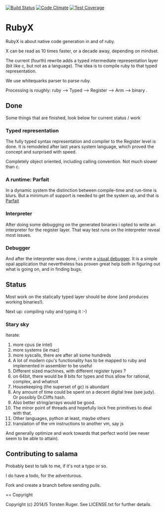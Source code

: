 [![Build Status](https://travis-ci.org/ruby-x/rubyx.svg?branch=master)](https://travis-ci.org/ruby-x/salama)
[![Code Climate](https://codeclimate.com/github/ruby-x/rubyx/badges/gpa.svg)](https://codeclimate.com/github/ruby-x/rubyx)
[![Test Coverage](https://codeclimate.com/github/ruby-x/rubyx/badges/coverage.svg)](https://codeclimate.com/github/ruby-x/rubyx)

# RubyX

RubyX is about native code generation in and of ruby.

X can be read as 10 times faster, or a decade away, depending on mindset.

The current (fourth) rewrite adds a typed intermediate representation layer (bit like c,
but not as a language). The idea is to compile ruby to that typed representation.

We use whitequarks parser to parse ruby.

Processing is roughly: ruby --> Typed --> Register --> Arm --> binary .


## Done

Some things that are finished, look below for current status / work

### Typed representation

The fully typed syntax representation and compiler to the Register level is done.
It is remodeled after  last years system language, which proved the concept and
surprised with speed.

Completely object oriented, including calling convention. Not much slower than c.

### A runtime: Parfait

In a dynamic system the distinction between compile-time and run-time is blurs. But a minimum
of support is needed to get the system up, and that is [Parfait](http://ruby-x.org/soml/parfait.html)

### Interpreter

After doing some debugging on the generated binaries i opted to write an interpreter for the
register layer. That way test runs on the interpreter reveal most issues.

### Debugger

And after the interpreter was done, i wrote a [visual debugger](https://github.com/ruby-x/salama-debugger).
It is a simple opal application that nevertheless has proven great help both in figuring out
what is going on, and in finding bugs.

## Status

Most work on the statically typed layer should be done (and produces working binaries!).

Next up: compiling ruby and typing it :-)

### Stary sky

Iterate:

1. more cpus (ie intel)
2. more systems (ie mac)
3. more syscalls, there are after all some hundreds
5. A lot of modern cpu's functionality has to be mapped to ruby and implemented in assembler to be useful
6. Different sized machines, with different register types ?
7.  on 64bit, there would be 8 bits for types and thus allow for rational, complex, and whatnot
8. Housekeeping (the superset of gc) is abundant
9. Any amount of time could be spent on a decent digital tree (see judy). Or possibly Dr.Cliffs hash.
10. Also better string/arrays would be good.
11. The minor point of threads and hopefully lock free primitives to deal with that.
12. Other languages, python at least, maybe others
13. translation of the vm instructions to another vm, say js

And generally optimize and work towards that perfect world (we never seem to be able to attain).



Contributing to salama
-----------------------

Probably best to talk to me, if it's not a typo or so.

I do have a todo, for the adventurous.

Fork and create a branch before sending pulls.

== Copyright

Copyright (c) 2014/5 Torsten Ruger.
See LICENSE.txt for further details.
